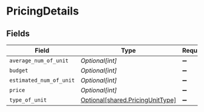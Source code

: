 # PricingDetails


## Fields

| Field                                                                      | Type                                                                       | Required                                                                   | Description                                                                |
| -------------------------------------------------------------------------- | -------------------------------------------------------------------------- | -------------------------------------------------------------------------- | -------------------------------------------------------------------------- |
| `average_num_of_unit`                                                      | *Optional[int]*                                                            | :heavy_minus_sign:                                                         | N/A                                                                        |
| `budget`                                                                   | *Optional[int]*                                                            | :heavy_minus_sign:                                                         | N/A                                                                        |
| `estimated_num_of_unit`                                                    | *Optional[int]*                                                            | :heavy_minus_sign:                                                         | N/A                                                                        |
| `price`                                                                    | *Optional[int]*                                                            | :heavy_minus_sign:                                                         | N/A                                                                        |
| `type_of_unit`                                                             | [Optional[shared.PricingUnitType]](../../models/shared/pricingunittype.md) | :heavy_minus_sign:                                                         | N/A                                                                        |